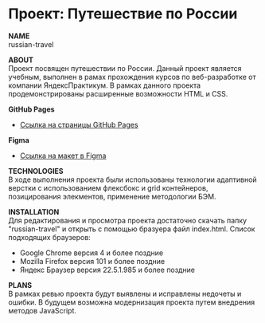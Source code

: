# Проект: Путешествие по России

**NAME**  
russian-travel  


**ABOUT**  
Проект посвящен путешествии по России.
Данный проект является учебным, выполнен в рамах прохождения курсов по веб-разработке от компании ЯндексПрактикум.
В рамках данного проекта продемонстрированы расширенные возможности HTML и CSS.  


**GitHub Pages**
* [Ссылка на страницы GitHub Pages](https://luccbesson.github.io/russian-travel/)


**Figma**
* [Ссылка на макет в Figma](https://www.figma.com/file/5S2WSbEFL6awjVWJ0NWL8Q/Sprint-3_-Russia-_-desktop-mobile?node-id=28503%3A0)


**TECHNOLOGIES**  
В ходе выполнения проекта были использованы технологии адаптивной верстки с использованием флексбокс и grid контейнеров, позицирования элекментов, применение методологии БЭМ.  


**INSTALLATION**  
Для редактирования и просмотра проекта достаточно скачать папку "russian-travel" и открыть с помощью бразуера файл index.html. Список подходящих браузеров:  
* Google Chrome версия 4 и более поздние  
* Mozilla Firefox версия 101 и более поздние  
* Яндекс Браузер версия 22.5.1.985 и более поздние  


**PLANS**  
В рамках ревью проекта будут выявлены и исправлены недочеты и ошибки. В будущем возможна модернизация проекта путем внедрения методов JavaScript.  
